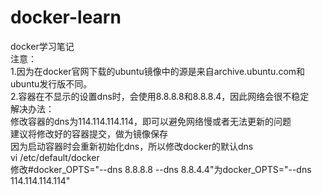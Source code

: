 # docker-learn
docker学习笔记<br />
注意：<br />
  1.因为在docker官网下载的ubuntu镜像中的源是来自archive.ubuntu.com和ubuntu发行版不同。<br />
  2.容器在不显示的设置dns时，会使用8.8.8.8和8.8.8.4，因此网络会很不稳定<br />
解决办法：<br />
  修改容器的dns为114.114.114.114，即可以避免网络慢或者无法更新的问题<br />
  建议将修改好的容器提交，做为镜像保存<br />
因为启动容器时会重新初始化dns，所以修改docker的默认dns<br />
vi /etc/default/docker<br />
修改#docker_OPTS="--dns 8.8.8.8 --dns 8.8.4.4"为docker_OPTS="--dns 114.114.114.114"<br />
